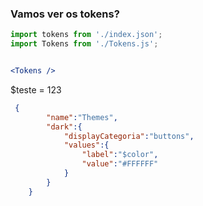 ### Vamos ver os tokens?

```jsx
import tokens from './index.json';
import Tokens from './Tokens.js';


<Tokens />

```
$teste = 123
```json
 {
        "name":"Themes",
        "dark":{
            "displayCategoria":"buttons",
            "values":{
                "label":"$color",
                "value":"#FFFFFF"
            }
        }
    }
```